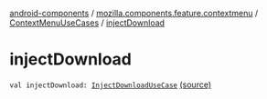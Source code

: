 [android-components](../../index.md) / [mozilla.components.feature.contextmenu](../index.md) / [ContextMenuUseCases](index.md) / [injectDownload](./inject-download.md)

# injectDownload

`val injectDownload: `[`InjectDownloadUseCase`](-inject-download-use-case/index.md) [(source)](https://github.com/mozilla-mobile/android-components/blob/master/components/feature/contextmenu/src/main/java/mozilla/components/feature/contextmenu/ContextMenuUseCases.kt#L48)